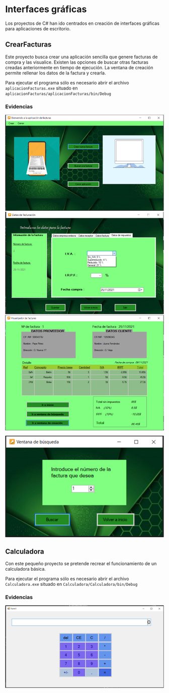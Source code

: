 # Interfaces gráficas

Los proyectos de C# han ido centrados en creación de interfaces gráficas para aplicaciones de escritorio.

## CrearFacturas
Este proyecto busca crear una aplicación sencilla que genere facturas de compra y las visualice. Existen las opciones de buscar otras facturas creadas anteriormente en tiempo de ejecución. La ventana de creación permite rellenar los datos de la factura y crearla.

Para ejecutar el programa sólo es necesario abrir el archivo ```aplicacionFacturas.exe``` situado en ```aplicacionFacturas/aplicacionFacturas/bin/Debug```

### Evidencias
<img src="aplicacionFacturas/evidences/inicio.png" width="600px"/>

<img src="aplicacionFacturas/evidences/creacion.png" width="600px"/>


<img src="aplicacionFacturas/evidences/resultado.png" width="600px"/>

![Ventana de búsqueda](aplicacionFacturas/evidences/buscar.png)



## Calculadora
Con este pequeño proyecto se pretende recrear el funcionamiento de un calculadora básica.

Para ejecutar el programa sólo es necesario abrir el archivo ```Calculadora.exe``` situado en ```Calculadora/Calculadora/bin/Debug```

### Evidencias
<img src="Calculadora/evidences/calculadora.png" width="600px"/>

